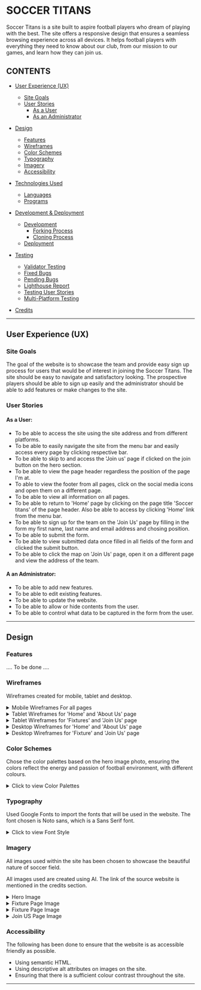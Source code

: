 # SOCCER TITANS
Soccer Titans is a site built to aspire football players who dream of playing with the best. The site offers a responsive design that ensures a seamless browsing experience across all devices. It helps football players with everything they need to know about our club, from our mission to our games, and learn how they can join us.

## CONTENTS
* [User Experience (UX)](#User-Experience-(UX))
    * [Site Goals](#Site-Goals)
    * [User Stories](#User-Stories)
        * [As a User](#As-a-User)
        * [As an Administrator](#As-an-Administrator)

* [Design](#Design)
    * [Features](#Features)
    * [Wireframes](#Wireframes)
    * [Color Schemes](#Color-Schemes)
    * [Typography](#Tepography)
    * [Imagery](#Imagery)
    * [Accessibility](#Accessibility)

* [Technologies Used](#Technologies-Used)
    * [Languages](#Languages)
    * [Programs](#Programs)

* [Development & Deployment](#Development-Deployment)
    * [Development](#Development)
        * [Forking Process](#Forking-Process)
        * [Cloning Process](#Cloning-Process)
    * [Deployment](#Deployment)

* [Testing](#Testing)
    * [Validator Testing](#Validator-Testing)
    * [Fixed Bugs](#Fixed-Bugs)
    * [Pending Bugs](#Pending-Bugs)
    * [Lighthouse Report](#Lighthouse-Report)
    * [Testing User Stories](#Testing-User-Stories)
    * [Multi-Platform Testing](#Multi-Platform-Testing)

* [Credits](#Credits)

- - -


## User Experience (UX)

### Site Goals
The goal of the website is to showcase the team and provide easy sign up process for users that would be of interest in joining the Soccer Titans. The site should be easy to navigate and satisfactory looking. The prospective players should be able to sign up easily and the administrator should be able to add features or make changes to the site.

### User Stories

#### As a User:
* To be able to access the site using the site address and from different platforms.
* To be able to easily navigate the site from the menu bar and easily access every page by clicking respective bar.
* To be able to skip to and access the 'Join us' page if clicked on the join button on the hero section.
* To be able to view the page header regardless the position of the page I'm at.
* To able to view the footer from all pages, click on the social media icons and open them on a different page.
* To be able to view all information on all pages.
* To be able to return to 'Home' page by clicking on the page title 'Soccer titans' of the page header. Also be able to access by clicking 'Home' link from the menu bar.
* To be able to sign up for the team on the 'Join Us' page by filling in the form my first name, last name and email address and chosing position.
* To be able to submit the form.
* To be able to view submitted data once filled in all fields of the form and clicked the submit button.
* To be able to click the map on 'Join Us' page, open it on a different page and view the address of the team.

#### A an Administrator:
* To be able to add new features.
* To be able to edit existing features.
* To be able to update the website.
* To be able to allow or hide contents from the user.
* To be able to control what data to be captured in the form from the user.

- - -

## Design

### Features
.... To be done ....

### Wireframes
Wireframes created for mobile, tablet and desktop.

<details>
<summary>Mobile Wireframes For all pages</summary>
<br>

![Mobile Wireframes For all pages](/readme-files/wireframes/mobilewireframes.png)
</details>


<details>
<summary>Tablet Wireframes for 'Home' and 'About Us' page</summary>
<br>

![Tablet Wireframes for 'Home' and 'About Us' page](/readme-files/wireframes/tabletwireframes-pages-1&2.png)
</details>

<details>
<summary>Tablet Wireframes for 'Fixtures' and 'Join Us' page</summary>
<br>

![Tablet Wireframes for 'Fixture' and 'Join Us' page](/readme-files/wireframes/tabletwireframes-pages-3&4.png)
</details>

<details>
<summary>Desktop Wireframes for 'Home' and 'About Us' page</summary>
<br>

![Desktop Wireframes for 'Home' and 'About Us' page](/readme-files/wireframes/desktopwireframes-pages-1&2.png)
</details>

<details>
<summary>Desktop Wireframes for 'Fixture' and 'Join Us' page</summary>
<br>

![Desktop Wireframes for 'Fixture' and 'Join Us' page](/readme-files/wireframes/desktopwireframes-pages-3&4.png)
</details>

### Color Schemes
Chose the color palettes based on the hero image photo, ensuring the colors reflect the energy and passion of football environment, with different colours.

<details>
<summary>Click to view Color Palettes</summary>
<br>

![Colour Palette](/readme-files/Color-Palettes.png)
</details>

### Typography

Used Google Fonts to import the fonts that will be used in the website. The font chosen is Noto sans, which is a Sans Serif font.

<details>
<summary>Click to view Font Style</summary>
<br>

![Light, 300](/readme-files/fonts/noto-light.png)
![Regular, 400](/readme-files/fonts/noto-regular.png)
![Bold, 700](/readme-files/fonts/noto-bold.png)
</details>

### Imagery
All images used within the site has been chosen to showcase the beautiful nature of soccer field.

All images used are created using AI. The link of the source website is mentioned in the credits section.

<details>
<summary>Hero Image</summary>
<br>

![Hero Image](/readme-files/site-images/hero-image.jpg)
</details>

<details>
<summary>Fixture Page Image</summary>
<br>

![About Us Page Image](/readme-files/site-images/about-us.jpg)
</details>

<details>
<summary>Fixture Page Image</summary>
<br>

![Fixture Page Image](/readme-files/site-images/fixtures.jpg)
</details>

<details>
<summary>Join US Page Image</summary>
<br>

![Join Us Page Image](/readme-files/site-images/join-us.jpg)
</details>

### Accessibility
The following has been done to ensure that the website is as accessible friendly as possible.

* Using semantic HTML.
* Using descriptive alt attributes on images on the site.
* Ensuring that there is a sufficient colour contrast throughout the site.

- - -




